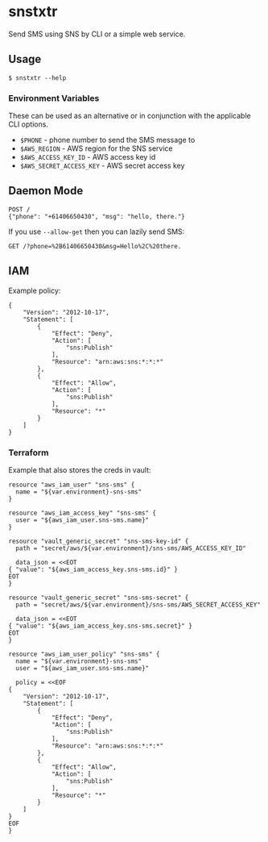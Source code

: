 # snstxtr

Send SMS using SNS by CLI or a simple web service.

## Usage

    $ snstxtr --help

### Environment Variables

These can be used as an alternative or in conjunction with the applicable CLI options.

- `$PHONE` - phone number to send the SMS message to
- `$AWS_REGION` - AWS region for the SNS service
- `$AWS_ACCESS_KEY_ID` - AWS access key id
- `$AWS_SECRET_ACCESS_KEY` - AWS secret access key

## Daemon Mode

```
POST /
{"phone": "+61406650430", "msg": "hello, there."}
```

If you use `--allow-get` then you can lazily send SMS:

```
GET /?phone=%2B61406650430&msg=Hello%2C%20there.
```

## IAM

Example policy:

```
{
    "Version": "2012-10-17",
    "Statement": [
        {
            "Effect": "Deny",
            "Action": [
                "sns:Publish"
            ],
            "Resource": "arn:aws:sns:*:*:*"
        },
        {
            "Effect": "Allow",
            "Action": [
                "sns:Publish"
            ],
            "Resource": "*"
        }
    ]
}
```

### Terraform

Example that also stores the creds in vault:

```
resource "aws_iam_user" "sns-sms" {
  name = "${var.environment}-sns-sms"
}

resource "aws_iam_access_key" "sns-sms" {
  user = "${aws_iam_user.sns-sms.name}"
}

resource "vault_generic_secret" "sns-sms-key-id" {
  path = "secret/aws/${var.environment}/sns-sms/AWS_ACCESS_KEY_ID"

  data_json = <<EOT
{ "value": "${aws_iam_access_key.sns-sms.id}" }
EOT
}

resource "vault_generic_secret" "sns-sms-secret" {
  path = "secret/aws/${var.environment}/sns-sms/AWS_SECRET_ACCESS_KEY"

  data_json = <<EOT
{ "value": "${aws_iam_access_key.sns-sms.secret}" }
EOT
}

resource "aws_iam_user_policy" "sns-sms" {
  name = "${var.environment}-sns-sms"
  user = "${aws_iam_user.sns-sms.name}"

  policy = <<EOF
{
    "Version": "2012-10-17",
    "Statement": [
        {
            "Effect": "Deny",
            "Action": [
                "sns:Publish"
            ],
            "Resource": "arn:aws:sns:*:*:*"
        },
        {
            "Effect": "Allow",
            "Action": [
                "sns:Publish"
            ],
            "Resource": "*"
        }
    ]
}
EOF
}
```
